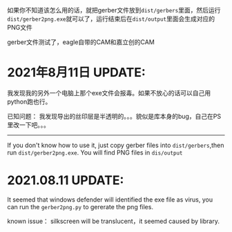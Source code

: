 如果你不知道该怎么用的话，就把gerber文件放到`dist/gerbers`里面，然后运行`dist/gerber2png.exe`就可以了，运行结束后在`dist/output`里面会生成对应的PNG文件

gerber文件测试了，eagle自带的CAM和嘉立创的CAM

# 2021年8月11日 UPDATE:
  我发现我的另外一个电脑上那个exe文件会报毒。如果不放心的话可以自己用python跑也行。

已知问题：
  我发现导出的丝印层是半透明的。。。貌似是库本身的bug，自己在PS里改一下吧。。。
  
---

If you don't know how to use it, just copy gerber files into `dist/gerbers`,then run `dist/gerber2png.exe`. You will find PNG files in `dis/output`
# 2021.08.11 UPDATE:
  It seemed that windows defender will identified the exe file as virus, you can run the `gerber2png.py` to gererate the png files.

known issue：
  silkscreen will be translucent，it seemed caused by library.
